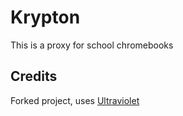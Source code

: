 # Krypton
This is a proxy for school chromebooks

## Credits
Forked project, uses [Ultraviolet](https://github.com/titaniumnetwork-dev/Ultraviolet)
